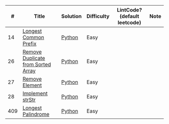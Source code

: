 | # | Title | Solution | Difficulty |LintCode?(default leetcode) | Note |
|---| ----- | -------- | ---------- | ---------- |----------|
|14|[Longest Common Prefix](https://leetcode.com/problems/longest-common-prefix/) | [Python](./thomas-liao/Python/leetcode_python/14_longest_common_prefix.py)|Easy||
|26|[Remove Duplicate from Sorted Array](https://leetcode.com/problems/remove-duplicates-from-sorted-array/) | [Python](./thomas-liao/Python/leetcode_python/26_remove_duplicates_from_sorted_array.py)|Easy||
|27|[Remove Element](https://leetcode.com/problems/remove-element/) | [Python](./thomas-liao/Python/leetcode_python/27_remove_element.py)|Easy||
|28|[Implement strStr](https://leetcode.com/problems/implement-strstr/) | [Python](./thomas-liao/Python/leetcode_python/28_implement_strStr.py)|Easy||
|409|[Longest Palindrome](https://leetcode.com/problems/longest-palindrome/) | [Python](./thomas-liao/Python/leetcode_python/409_Longest_Palindrome.py)|Easy||
